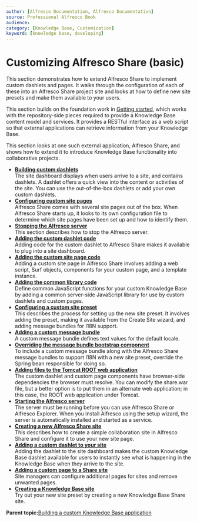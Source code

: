 ```yaml
---
author: [Alfresco Documentation, Alfresco Documentation]
source: Professional Alfresco Book
audience: 
category: [Knowledge Base, Customization]
keyword: [knowledge base, developing]
---
```


# Customizing Alfresco Share \(basic\)

This section demonstrates how to extend Alfresco Share to implement custom dashlets and pages. It walks through the configuration of each of these into an Alfresco Share project site and looks at how to define new site presets and make them available to your users.

This section builds on the foundation work in [Getting started](kb-about.md#), which works with the repository-side pieces required to provide a Knowledge Base content model and services. It provides a RESTful interface as a web script so that external applications can retrieve information from your Knowledge Base.

This section looks at one such external application, Alfresco Share, and shows how to extend it to introduce Knowledge Base functionality into collaborative projects.

-   **[Building custom dashlets](../concepts/kb-dashlet.md)**  
The site dashboard displays when users arrive to a site, and contains dashlets. A dashlet offers a quick view into the content or activities of the site. You can use the out-of-the-box dashlets or add your own custom dashlets.
-   **[Configuring custom site pages](../concepts/custom-site-about.md)**  
Alfresco Share comes with several site pages out of the box. When Alfresco Share starts up, it looks to its own configuration file to determine which site pages have been set up and how to identify them.
-   **[Stopping the Alfresco server](../tasks/alfresco-stop.md)**  
This section describes how to stop the Alfresco server.
-   **[Adding the custom dashlet code](../tasks/kb-code-dashlet-add.md)**  
Adding code for the custom dashlet to Alfresco Share makes it available to plug into a site dashboard.
-   **[Adding the custom site page code](../tasks/kb-code-site-add.md)**  
Adding a custom site page in Alfresco Share involves adding a web script, Surf objects, components for your custom page, and a template instance.
-   **[Adding the common library code](../tasks/kb-code-library.md)**  
Define common JavaScript functions for your custom Knowledge Base by adding a common server-side JavaScript library for use by custom dashlets and custom pages.
-   **[Configuring a custom site preset](../tasks/kb-code-site-preset.md)**  
This describes the process for setting up the new site preset. It involves adding the preset, making it available from the Create Site wizard, and adding message bundles for I18N support.
-   **[Adding a custom message bundle](../tasks/kb-code-bundle.md)**  
A custom message bundle defines text values for the default locale.
-   **[Overriding the message bundle bootstrap component](../tasks/kb-code-bootstrap.md)**  
To include a custom message bundle along with the Alfresco Share message bundles to support I18N with a new site preset, override the Spring bean responsible for doing so.
-   **[Adding files to the Tomcat ROOT web application](../tasks/kb-code-tomcat.md)**  
The custom dashlet and custom page components have browser-side dependencies the browser must resolve. You can modify the share.war file, but a better option is to put them in an alternate web application; in this case, the ROOT web application under Tomcat.
-   **[Starting the Alfresco server](../tasks/alfresco-start.md)**  
The server must be running before you can use Alfresco Share or Alfresco Explorer. When you install Alfresco using the setup wizard, the server is automatically installed and started as a service.
-   **[Creating a new Alfresco Share site](../tasks/kb-share-site-create.md)**  
This describes how to create a simple collaboration site in Alfresco Share and configure it to use your new site page.
-   **[Adding a custom dashlet to your site](../tasks/kb-dashlet-add.md)**  
Adding the dashlet to the site dashboard makes the custom Knowledge Base dashlet available for users to instantly see what is happening in the Knowledge Base when they arrive to the site.
-   **[Adding a custom page to a Share site](../tasks/kb-page-add.md)**  
Site managers can configure additional pages for sites and remove unwanted pages.
-   **[Creating a Knowledge Base site](../tasks/kb-site-create.md)**  
Try out your new site preset by creating a new Knowledge Base Share site.

**Parent topic:**[Building a custom Knowledge Base application](../concepts/kb-getting-started-overview.md)

